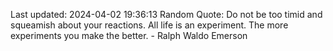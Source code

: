 Last updated: 2024-04-02 19:36:13
Random Quote: Do not be too timid and squeamish about your reactions. All life is an experiment. The more experiments you make the better. - Ralph Waldo Emerson